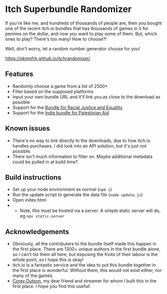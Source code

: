 # Itch Superbundle Randomizer

If you're like me, and hundreds of thousands of people are, then you bought one of the recent itch.io bundles that has thousands of games in it for pennies on the dollar, and now you want to play some of them. But, which ones to play? There's too many! How to choose?!

Well, don't worry, let a random number generator choose for you!

https://pkmnfrk.github.io/itchrandomizer/

## Features
 * Randomly choose a game from a list of 2500+
 * Filter based on the supposed platforms
 * Input your own bundle URL and it'll link you as close to the download as possible
 * Support for the [Bundle for Racial Justice and Equality](https://itch.io/b/520/bundle-for-racial-justice-and-equality)
 * Support for the [Indie bundle for Palestinian Aid](https://itch.io/b/902/indie-bundle-for-palestinian-aid)

## Known issues
 * There's no way to link directly to the downloads, due to how itch.io handles purchases. I did look into an API solution, but it's just not possible.
 * There isn't much information to filter on. Maybe additional metadata could be pulled in at build time?

## Build instructions
 * Set up your node environment as normal (`npm i`)
 * Run the update script to generate the data file (`node update.js`)
 * Open index.html
 * * Note, this must be hosted via a server. A simple static server will do, eg `npx static-server`

## Acknowledgements
 * Obviously, all the contributers to the bundle itself made this happen in the first place. There are 1300+ unique authors in the first bundle alone, so I can't list them all here, but exposing the fruits of their labour is the whole point, so I hope this is okay!
 * itch.io is a fantastic service and the idea to put this bundle together in the first place is wonderful. Without them, this would not exist either, nor many of the games.
 * [Corey Dutson](https://twitch.tv/cdutson), my dear friend and streamer for whom I built this in the first place. I hope you find this useful!

